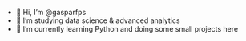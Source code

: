 - 👋 Hi, I’m @gasparfps
- 👀 I’m studying data science & advanced analytics
- 🌱 I’m currently learning Python and doing some small projects here

<!---
gasparfps/gasparfps is a ✨ special ✨ repository because its `README.md` (this file) appears on your GitHub profile.
You can click the Preview link to take a look at your changes.
--->
